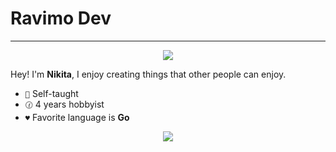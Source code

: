 # Ravimo Dev
---

<p align="center">
<img src="https://skillicons.dev/icons?i=svelte,golang,html,css">
</p>

Hey! I'm **Nikita**, I enjoy creating things that other people can enjoy.

- `🌱` Self-taught
- `🕜` 4 years hobbyist
- `♥️` Favorite language is **Go**

<div style="display: flex; flex-wrap: wrap; flex-direction: row; gap: 1rem; align-items: center; justify-content: center;">
<img src="https://github-readme-stats-git-masterrstaa-rickstaa.vercel.app/api?username=ravimodev&show_icons=true&theme=dark&bg_color=0,7532ec,00aaff&text_color=ffffff&hide_border=true">
</div>
